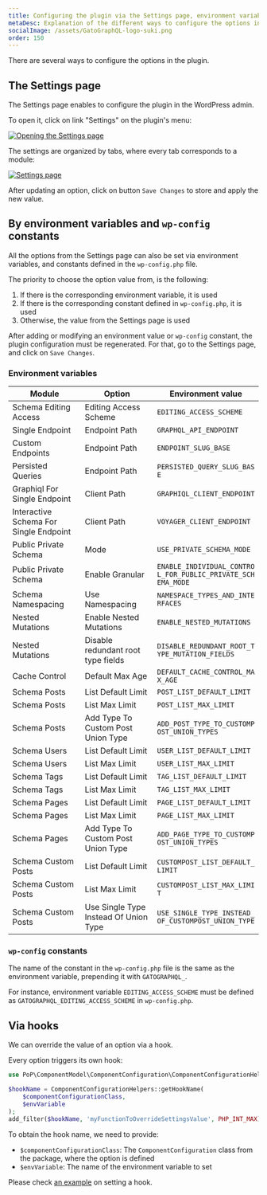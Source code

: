 ```yaml
---
title: Configuring the plugin via the Settings page, environment variables, wp-config, and hooks
metaDesc: Explanation of the different ways to configure the options in Gato GraphQL.
socialImage: /assets/GatoGraphQL-logo-suki.png
order: 150
---
```


There are several ways to configure the options in the plugin.

## The Settings page

The Settings page enables to configure the plugin in the WordPress admin.

To open it, click on link "Settings" on the plugin's menu:

<a href="/assets/guides/downstream/opening-settings-page.png" target="_blank">![Opening the Settings page](/assets/guides/downstream/opening-settings-page.png "Opening the Settings page")</a>

The settings are organized by tabs, where every tab corresponds to a module:

<a href="/assets/guides/downstream/settings-page.png" target="_blank">![Settings page](/assets/guides/downstream/settings-page.png "Settings page")</a>

After updating an option, click on button `Save Changes` to store and apply the new value.

## By environment variables and `wp-config` constants

All the options from the Settings page can also be set via environment variables, and constants defined in the `wp-config.php` file.

The priority to choose the option value from, is the following:

1. If there is the corresponding environment variable, it is used
2. If there is the corresponding constant defined in `wp-config.php`, it is used
3. Otherwise, the value from the Settings page is used

After adding or modifying an environment value or `wp-config` constant, the plugin configuration must be regenerated. For that, go to the Settings page, and click on `Save Changes`.

### Environment variables

<div style="word-wrap: anywhere;">

| Module | Option | Environment value |
| --- | --- | --- |
| Schema Editing Access | Editing Access Scheme | `EDITING_ACCESS_SCHEME` |
| Single Endpoint | Endpoint Path | `GRAPHQL_API_ENDPOINT` |
| Custom Endpoints | Endpoint Path | `ENDPOINT_SLUG_BASE` |
| Persisted Queries | Endpoint Path | `PERSISTED_QUERY_SLUG_BASE` |
| Graphiql For Single Endpoint | Client Path | `GRAPHIQL_CLIENT_ENDPOINT` |
| Interactive Schema For Single Endpoint | Client Path | `VOYAGER_CLIENT_ENDPOINT` |
| Public Private Schema | Mode | `USE_PRIVATE_SCHEMA_MODE` |
| Public Private Schema | Enable Granular | `ENABLE_INDIVIDUAL_CONTROL_FOR_PUBLIC_PRIVATE_SCHEMA_MODE` |
| Schema Namespacing | Use Namespacing | `NAMESPACE_TYPES_AND_INTERFACES` |
| Nested Mutations | Enable Nested Mutations | `ENABLE_NESTED_MUTATIONS` |
| Nested Mutations | Disable redundant root type fields | `DISABLE_REDUNDANT_ROOT_TYPE_MUTATION_FIELDS` |
| Cache Control | Default Max Age | `DEFAULT_CACHE_CONTROL_MAX_AGE` |
| Schema Posts | List Default Limit | `POST_LIST_DEFAULT_LIMIT` |
| Schema Posts | List Max Limit | `POST_LIST_MAX_LIMIT` |
| Schema Posts | Add Type To Custom Post Union Type | `ADD_POST_TYPE_TO_CUSTOMPOST_UNION_TYPES` |
| Schema Users | List Default Limit | `USER_LIST_DEFAULT_LIMIT` |
| Schema Users | List Max Limit | `USER_LIST_MAX_LIMIT` |
| Schema Tags | List Default Limit | `TAG_LIST_DEFAULT_LIMIT` |
| Schema Tags | List Max Limit | `TAG_LIST_MAX_LIMIT` |
| Schema Pages | List Default Limit | `PAGE_LIST_DEFAULT_LIMIT` |
| Schema Pages | List Max Limit | `PAGE_LIST_MAX_LIMIT` |
| Schema Pages | Add Type To Custom Post Union Type | `ADD_PAGE_TYPE_TO_CUSTOMPOST_UNION_TYPES` |
| Schema Custom Posts | List Default Limit | `CUSTOMPOST_LIST_DEFAULT_LIMIT` |
| Schema Custom Posts | List Max Limit | `CUSTOMPOST_LIST_MAX_LIMIT` |
| Schema Custom Posts | Use Single Type Instead Of Union Type | `USE_SINGLE_TYPE_INSTEAD_OF_CUSTOMPOST_UNION_TYPE` |

</div>

### `wp-config` constants

The name of the constant in the `wp-config.php` file is the same as the environment variable, prepending it with `GATOGRAPHQL_`.

For instance, environment variable `EDITING_ACCESS_SCHEME` must be defined as `GATOGRAPHQL_EDITING_ACCESS_SCHEME` in `wp-config.php`.

## Via hooks

We can override the value of an option via a hook.

Every option triggers its own hook:

```php
use PoP\ComponentModel\ComponentConfiguration\ComponentConfigurationHelpers;

$hookName = ComponentConfigurationHelpers::getHookName(
    $componentConfigurationClass,
    $envVariable
);
add_filter($hookName, 'myFunctionToOverrideSettingsValue', PHP_INT_MAX);
```

To obtain the hook name, we need to provide:

- `$componentConfigurationClass`: The `ComponentConfiguration` class from the package, where the option is defined
- `$envVariable`: The name of the environment variable to set

Please check [an example](https://github.com/GatoGraphQL/GatoGraphQL/blob/380f16c46a91bb3d40fff53c6770a31c30d6d457/layers/GraphQLAPIForWP/plugins/graphql-api-for-wp/src/Component.php#L99) on setting a hook.
